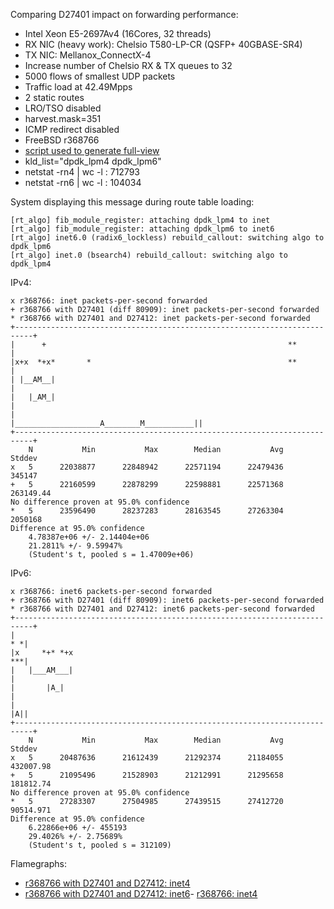Comparing D27401 impact on forwarding performance:
  - Intel Xeon E5-2697Av4 (16Cores, 32 threads)
  - RX NIC (heavy work): Chelsio T580-LP-CR (QSFP+ 40GBASE-SR4)
  - TX NIC: Mellanox_ConnectX-4
  - Increase number of Chelsio RX & TX queues to 32
  - 5000 flows of smallest UDP packets
  - Traffic load at 42.49Mpps
  - 2 static routes
  - LRO/TSO disabled
  - harvest.mask=351
  - ICMP redirect disabled
  - FreeBSD r368766
  - [script used to generate full-view](https://github.com/ocochard/BSDRP/blob/master/BSDRP/Files/usr/local/bin/bgptabledump2bird)
  - kld_list="dpdk_lpm4 dpdk_lpm6"
  - netstat -rn4 | wc -l : 712793
  - netstat -rn6 | wc -l : 104034

System displaying this message during route table loading:
```
[rt_algo] fib_module_register: attaching dpdk_lpm4 to inet
[rt_algo] fib_module_register: attaching dpdk_lpm6 to inet6
[rt_algo] inet6.0 (radix6_lockless) rebuild_callout: switching algo to dpdk_lpm6
[rt_algo] inet.0 (bsearch4) rebuild_callout: switching algo to dpdk_lpm4
```

IPv4:
```
x r368766: inet packets-per-second forwarded
+ r368766 with D27401 (diff 80909): inet packets-per-second forwarded
* r368766 with D27401 and D27412: inet packets-per-second forwarded
+--------------------------------------------------------------------------+
|      +                                                      **           |
|x+x  *+x*       *                                            **           |
| |__AM__|                                                                 |
|   |_AM_|                                                                 |
|                                |___________________A________M___________||
+--------------------------------------------------------------------------+
    N           Min           Max        Median           Avg        Stddev
x   5      22038877      22848942      22571194      22479436        345147
+   5      22160599      22878299      22598881      22571368     263149.44
No difference proven at 95.0% confidence
*   5      23596490      28237283      28163545      27263304       2050168
Difference at 95.0% confidence
	4.78387e+06 +/- 2.14404e+06
	21.2811% +/- 9.59947%
	(Student's t, pooled s = 1.47009e+06)
```

IPv6:
```
x r368766: inet6 packets-per-second forwarded
+ r368766 with D27401 (diff 80909): inet6 packets-per-second forwarded
* r368766 with D27401 and D27412: inet6 packets-per-second forwarded
+--------------------------------------------------------------------------+
|                                                                       * *|
|x     *+* *+x                                                          ***|
|   |___AM___|                                                             |
|       |A_|                                                               |
|                                                                       |A||
+--------------------------------------------------------------------------+
    N           Min           Max        Median           Avg        Stddev
x   5      20487636      21612439      21292374      21184055     432007.98
+   5      21095496      21528903      21212991      21295658     181812.74
No difference proven at 95.0% confidence
*   5      27283307      27504985      27439515      27412720     90514.971
Difference at 95.0% confidence
	6.22866e+06 +/- 455193
	29.4026% +/- 2.75689%
	(Student's t, pooled s = 312109)
```

Flamegraphs:
- [r368766 with D27401 and D27412: inet4](bench.r368766D27401D27412.inet4.pmc.svg)
- [r368766 with D27401 and D27412: inet6](bench.r368766D27401D27412.inet6.pmc.svg)- [r368766: inet4](bench.r368766.inet4.pmc.svg)
